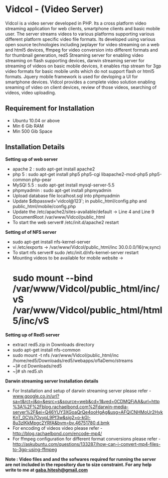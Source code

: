 Vidcol - (Video Server)
=======================

Vidcol is a video server developed in PHP. Its a cross platform video streaming application for web clients, smartphone clients and basic mobile user. The server streams videos to various platforms supporting various different platform specific video file formats. Its developed using various open source technologies including jwplayer for video streaming on a web and html5 devices, ffmpeg for video conversion into different formats and for thumbnail generation, red5 Streaming server for enabling video streaming on flash supporting devices, darwin streaming server for streaming of videos on basic mobile devices, it enables rtsp stream for 3gp video formats for basic mobile units which do not support flash or html5 formats. Jquery mobile framework is used for devloping a UI for smartphone devices. Vidcol provides a complete video solution enabling sreaming of video on client devices, review of those videos, searching of videos, video uploading.

Requirement for Installation
----------------------------
- Ubuntu 10.04 or above
- Min 6 Gib RAM
- Min 500 Gib Space


Installation Details
--------------------

**Setting up of web server** 

- apache 2 : sudo apt-get install apache2
- php 5 : sudo apt-get install php5 php5-cgi libapache2-mod-php5 php5-common php-pear
- MySQl 5.5 : sudo apt-get install mysql-server-5.5
- phpmyadmin : sudo apt-get install phpmyadmin 
- Upload database file localhost.sql into phpmyadmin
- Update $dbpasswd='vidcol@123'; in public_html/config.php and public_html/mobile/config.php 
- Update the /etc/apache2/sites-available/default -> Line 4 and Line 9  DocumentRoot /var/www/Vidcol/public_html
- To start the web server# /etc/init.d/apache2 restart

**Setting of of NFS server**
- sudo apt-get install nfs-kernel-server
- vi /etc/exports -> /var/www/Vidcol/public_html/inc 30.0.0.0/16(rw,sync)
- To start nfs server# sudo /etc/init.d/nfs-kernel-server restart 
- Mounting videos to be available for mobile website -> 
   # sudo mount --bind /var/www/Vidcol/public_html/inc/vS /var/www/Vidcol/public_html/html5/inc/vS

**Setting up of Red5 server**

- extract red5.zip in Downloads directory
- sudo apt-get install nfs-common 
- sudo mount -t nfs /var/www/Vidcol/public_html/inc /home/red5/Downloads/red5/webapps/oflaDemo/streams
- ~]# cd Downloads/red5 
- ~]# sh red5.sh

**Darwin streaming server Installation details**

- For Installation and setup of darwin streaming server please refer - www.google.co.in/url?sa=t&rct=j&q=&esrc=s&source=web&cd=1&ved=0CDMQFjAA&url=http%3A%2F%2Fblog.rachaelbond.com%2Fdarwin-media-server%2F&ei=Q46YUY3XGoaQrQe4ooHgAg&usg=AFQjCNHMoUr2HykKnT_0CVs7OyypL9Pf3w&sig2=o-kGl-8u3zlKkMpgc2YRfA&bvm=bv.46751780,d.bmk
- For encoding of videos video please refer - http://blog.rachaelbond.com/encode-mp4/
-  For ffmpeg configuration for different format conversions please refer -
http://askubuntu.com/questions/133287/how-can-i-convert-mp4-files-to-3gp-using-ffmpeg


**Note : Video files and and the sofwares required for running the server are not included in the repository due to size constraint. For any help write to me at gaba.hitesh@gmail.com**
